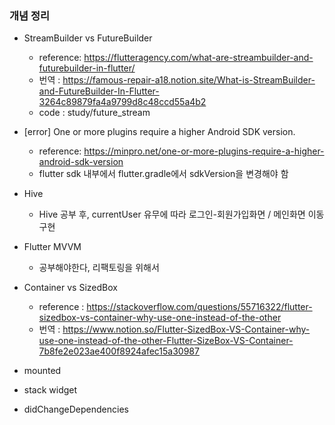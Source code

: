 ### 개념 정리
- StreamBuilder vs FutureBuilder
    - reference: https://flutteragency.com/what-are-streambuilder-and-futurebuilder-in-flutter/
    - 번역 : https://famous-repair-a18.notion.site/What-is-StreamBuilder-and-FutureBuilder-In-Flutter-3264c89879fa4a9799d8c48ccd55a4b2
    - code : study/future_stream

- [error] One or more plugins require a higher Android SDK version.
    - reference: https://minpro.net/one-or-more-plugins-require-a-higher-android-sdk-version
    - flutter sdk 내부에서 flutter.gradle에서 sdkVersion을 변경해야 함

- Hive
  - Hive 공부 후, currentUser 유무에 따라 로그인-회원가입화면 / 메인화면 이동 구현

- Flutter MVVM
  - 공부해야한다, 리팩토링을 위해서

- Container vs SizedBox
  - reference : https://stackoverflow.com/questions/55716322/flutter-sizedbox-vs-container-why-use-one-instead-of-the-other
  - 번역 : https://www.notion.so/Flutter-SizedBox-VS-Container-why-use-one-instead-of-the-other-Flutter-SizeBox-VS-Container-7b8fe2e023ae400f8924afec15a30987

- mounted

- stack widget

- didChangeDependencies